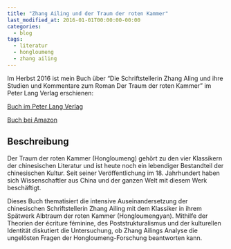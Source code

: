 ```yaml
---
title: "Zhang Ailing und der Traum der roten Kammer"
last_modified_at: 2016-01-01T00:00:00-00:00
categories:
  - blog
tags:
  - literatur
  - hongloumeng
  - zhang ailing
---
```


Im Herbst 2016 ist mein Buch über “Die Schriftstellerin Zhang Aling und ihre Studien und Kommentare zum Roman Der Traum der roten Kammer” im Peter Lang Verlag erschienen:

[Buch im Peter Lang Verlag][url-links1]

[Buch bei Amazon][url-links2]

## Beschreibung
Der Traum der roten Kammer (Hongloumeng) gehört zu den vier Klassikern der chinesischen Literatur und ist heute noch ein lebendiger Bestandteil der chinesischen Kultur. Seit seiner Veröffentlichung im 18. Jahrhundert haben sich Wissenschaftler aus China und der ganzen Welt mit diesem Werk beschäftigt.

Dieses Buch thematisiert die intensive Auseinandersetzung der chinesischen Schriftstellerin Zhang Ailing mit dem Klassiker in ihrem Spätwerk Albtraum der roten Kammer (Hongloumengyan). Mithilfe der Theorien der écriture féminine, des Poststrukturalismus und der kulturellen Identität diskutiert die Untersuchung, ob Zhang Ailings Analyse die ungelösten Fragen der Hongloumeng-Forschung beantworten kann.

<!-- references -->
[img-links1]: {{site.baseurl}}/assets/images/links-1.jpg
[url-links1]: https://www.peterlang.com/view/title/19430
[url-links2]: https://www.amazon.de/Schriftstellerin-Ailing-Studien-Kommentare-Kammer%C2%BB/dp/3631675615/ref=sr_1_1?ie=UTF8&qid=1475510903&sr=8-1&keywords=hangkun+strian